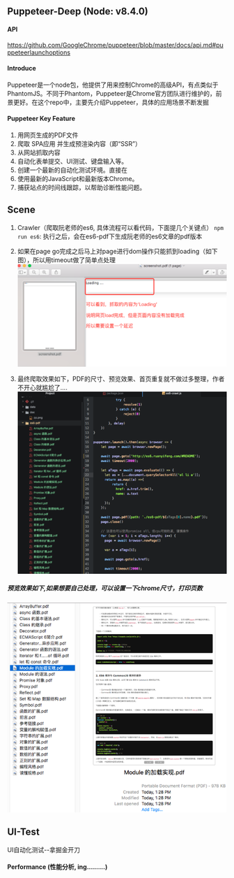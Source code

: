 ## Puppeteer-Deep (Node: v8.4.0)

#### API
https://github.com/GoogleChrome/puppeteer/blob/master/docs/api.md#puppeteerlaunchoptions

#### Introduce
Puppeteer是一个node包，他提供了用来控制Chrome的高级API，有点类似于PhantomJS。不同于Phantom，Puppeteer是Chrome官方团队进行维护的，前景更好。在这个repo中，主要先介绍Puppeteer，具体的应用场景不断发掘

#### Puppeteer Key Feature
1. 用网页生成的PDF文件
2. 爬取 SPA应用 并生成预渲染内容（即“SSR”）
3. 从网站抓取内容
4. 自动化表单提交、UI测试、键盘输入等。
5. 创建一个最新的自动化测试环境。直接在
6. 使用最新的JavaScript和最新版本Chrome。
7. 捕获站点的时间线跟踪，以帮助诊断性能问题。

## Scene
1. Crawler（爬取阮老师的es6, 具体流程可以看代码，下面提几个关键点）
`npm run es6`: 执行之后，会在es6-pdf下生成阮老师的es6文章的pdf版本

2. 如果在page go完成之后马上对page进行dom操作只能抓到loading（如下图），所以用timeout做了简单点处理
![](./doc/pp.png)

3. 最终爬取效果如下，PDF的尺寸、预览效果、首页重复就不做过多整理，作者不开心就尴尬了....
![](./doc/es6.png)

##### 预览效果如下,如果想要自己处理，可以设置一下chrome尺寸，打印页数
![](./doc/es6-pdf.png)


## UI-Test
UI自动化测试--拿掘金开刀




#### Performance (性能分析, ing.........)
